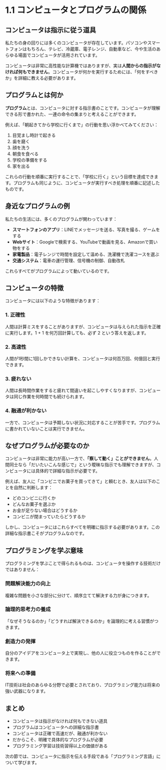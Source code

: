 # 1.1 コンピュータとプログラムの関係

## コンピュータは指示に従う道具

私たちの身の回りには多くのコンピュータが存在しています。パソコンやスマートフォンはもちろん、テレビ、冷蔵庫、電子レンジ、自動車など、今や生活のあらゆる場面でコンピュータが活用されています。

コンピュータは非常に高性能な計算機ではありますが、実は**人間からの指示がなければ何もできません**。コンピュータが何かを実行するためには、「何をすべきか」を詳細に教える必要があります。

## プログラムとは何か

**プログラム**とは、コンピュータに対する指示書のことです。コンピュータが理解できる形で書かれた、一連の命令の集まりと考えることができます。

例えば、「朝起きてから学校に行くまで」の行動を思い浮かべてみてください：

1. 目覚まし時計で起きる
2. 歯を磨く
3. 顔を洗う
4. 朝食を食べる
5. 学校の準備をする
6. 家を出る

これらの行動を順番に実行することで、「学校に行く」という目標を達成できます。プログラムも同じように、コンピュータが実行すべき処理を順番に記述したものです。

## 身近なプログラムの例

私たちの生活には、多くのプログラムが関わっています：

- **スマートフォンのアプリ**：LINEでメッセージを送る、写真を撮る、ゲームをする
- **Webサイト**：Googleで検索する、YouTubeで動画を見る、Amazonで買い物をする
- **家電製品**：電子レンジで時間を設定して温める、洗濯機で洗濯コースを選ぶ
- **交通システム**：電車の運行管理、信号機の制御、自動改札

これらすべてがプログラムによって動いているのです。

## コンピュータの特徴

コンピュータには以下のような特徴があります：

### 1. 正確性
人間は計算ミスをすることがありますが、コンピュータは与えられた指示を正確に実行します。1 + 1 を何万回計算しても、必ず 2 という答えを返します。

### 2. 高速性
人間が1秒間に1回しかできない計算を、コンピュータは何百万回、何億回と実行できます。

### 3. 疲れない
人間は長時間作業をすると疲れて間違いを起こしやすくなりますが、コンピュータは同じ作業を何時間でも続けられます。

### 4. 融通が利かない
一方で、コンピュータは予期しない状況に対応することが苦手です。プログラムに書かれていないことは実行できません。

## なぜプログラムが必要なのか

コンピュータは非常に能力が高い一方で、**「察して動く」ことができません**。人間同士なら「だいたいこんな感じで」という曖昧な指示でも理解できますが、コンピュータには具体的で詳細な指示が必要です。

例えば、友人に「コンビニでお菓子を買ってきて」と頼むとき、友人は以下のことを自然に判断します：

- どのコンビニに行くか
- どんなお菓子を選ぶか
- お金が足りない場合はどうするか
- コンビニが閉まっていたらどうするか

しかし、コンピュータにはこれらすべてを明確に指示する必要があります。この詳細な指示書こそがプログラムなのです。

## プログラミングを学ぶ意味

プログラミングを学ぶことで得られるものは、コンピュータを操作する技術だけではありません：

### 問題解決能力の向上
複雑な問題を小さな部分に分けて、順序立てて解決する力が身につきます。

### 論理的思考力の養成
「なぜそうなるのか」「どうすれば解決できるのか」を論理的に考える習慣がつきます。

### 創造力の発揮
自分のアイデアをコンピュータ上で実現し、他の人に役立つものを作ることができます。

### 将来への準備
IT技術は社会のあらゆる分野で必要とされており、プログラミング能力は将来の強い武器になります。

## まとめ

- コンピュータは指示がなければ何もできない道具
- プログラムはコンピュータへの詳細な指示書
- コンピュータは正確で高速だが、融通が利かない
- だからこそ、明確で具体的なプログラムが必要
- プログラミング学習は技術習得以上の価値がある

次の節では、コンピュータに指示を伝える手段である「プログラミング言語」について学びます。